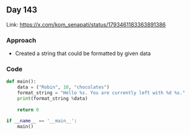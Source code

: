 ## Day 143

Link: https://x.com/kom_senapati/status/1793461183363891386

### Approach

- Created a string that could be formatted by given data

### Code

```py
def main():
    data = ("Robin", 10, "chocolates")
    format_string = "Hello %s. You are currently left with %d %s."
    print(format_string %data)
    
    return 0

if __name__ == '__main__':
    main()
```
